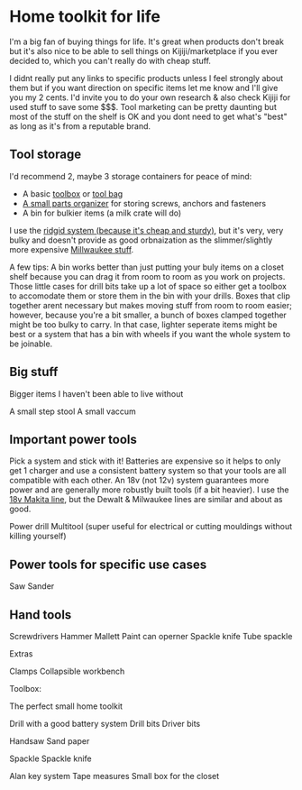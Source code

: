 # Home toolkit for life

I'm a big fan of buying things for life. It's great when products don't break but it's also nice to be able to sell things on Kijiji/marketplace if you ever decided to, which you can't really do with cheap stuff.

I didnt really put any links to specific products unless I feel strongly about them but if you want direction on specific items let me know and I'll give you my 2 cents. I'd invite you to do your own research & also check Kijiji for used stuff to save some $$$. Tool marketing can be pretty daunting but most of the stuff on the shelf is OK and you dont need to get what's "best" as long as it's from a reputable brand.

## Tool storage

I'd recommend 2, maybe 3 storage containers for peace of mind:

- A basic [toolbox](https://www.homedepot.ca/en/home/categories/tools/tool-storage/tool-boxes.html) or [tool bag](https://www.homedepot.ca/en/home/categories/tools/tool-storage/tool-bags.html)
- [A small parts organizer](https://www.homedepot.ca/en/home/categories/tools/tool-storage/small-parts-organizers.html) for storing screws, anchors and fasteners
- A bin for bulkier items (a milk crate will do)

I use the [ridgid system (because it's cheap and sturdy)](https://www.homedepot.ca/en/home/brands/ridgid/tools/tool-storage/tool-boxes.html/1009956.html.html), but it's very, very bulky and doesn't provide as good orbnaization as the slimmer/slightly more expensive [Millwaukee stuff](https://www.homedepot.ca/product/milwaukee-tool-packout-22-inch-tool-box-l/1001242092).

A few tips: A bin works better than just putting your buly items on a closet shelf because you can drag it from room to room as you work on projects. Those little cases for drill bits take up a lot of space so either get a toolbox to accomodate them or store them in the bin with your drills. Boxes that clip together arent necessary but makes moving stuff from room to room easier; however, because you're a bit smaller, a bunch of boxes clamped together might be too bulky to carry. In that case, lighter seperate items might be best or a system that has a bin with wheels if you want the whole system to be joinable.

## Big stuff

Bigger items I haven't been able to live without

A small step stool
A small vaccum

## Important power tools

Pick a system and stick with it! Batteries are expensive so it helps to only get 1 charger and use a consistent battery system so that your tools are all compatible with each other. An 18v (not 12v) system guarantees more power and are generally more robustly built tools (if a bit heavier). I use the [18v Makita line](), but the Dewalt & Milwaukee lines are similar and about as good.

Power drill
Multitool (super useful for electrical or cutting mouldings without killing yourself)

## Power tools for specific use cases

Saw
Sander


## Hand tools

Screwdrivers
Hammer
Mallett
Paint can operner
Spackle knife
Tube spackle




Extras

Clamps
Collapsible workbench




Toolbox:



The perfect small home toolkit

Drill with a good battery system
Drill bits
Driver bits

Handsaw
Sand paper

Spackle
Spackle knife

Alan key system
Tape measures
Small box for the closet

